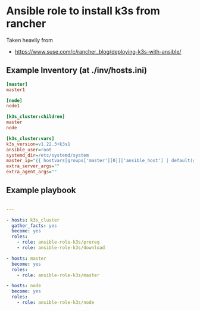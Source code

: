 # Ansible role to install k3s from rancher

Taken heavily from

- <https://www.suse.com/c/rancher_blog/deploying-k3s-with-ansible/>

## Example Inventory (at ./inv/hosts.ini)

```ini
[master]
master1

[node]
node1

[k3s_cluster:children]
master
node

[k3s_cluster:vars]
k3s_version=v1.22.3+k3s1
ansible_user=root
systemd_dir=/etc/systemd/system
master_ip="{{ hostvars[groups['master'][0]]['ansible_host'] | default(groups['master'][0]) }}"
extra_server_args=""
extra_agent_args=""
```

## Example playbook

```yaml

---

- hosts: k3s_cluster
  gather_facts: yes
  become: yes
  roles:
    - role: ansible-role-k3s/prereq
    - role: ansible-role-k3s/download

- hosts: master
  become: yes
  roles:
    - role: ansible-role-k3s/master

- hosts: node
  become: yes
  roles:
    - role: ansible-role-k3s/node

```
